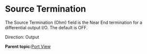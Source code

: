 # Source Termination

The Source Termination \(Ohm\) field is the Near End termination for a differential output I/O. The default is OFF.

Direction: Output

**Parent topic:**[Port View](GUID-BE73F42C-362C-4EB2-890D-D55CE5F53A88.md)

